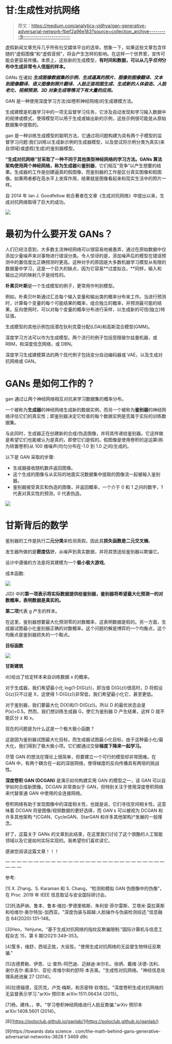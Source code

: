 # 甘:生成性对抗网络

> 原文：<https://medium.com/analytics-vidhya/gan-generative-adversarial-network-fbef2a96e183?source=collection_archive---------9----------------------->

虚假新闻文章充斥几乎所有社交媒体平台的选举。想象一下，如果这些文章包含伴随的“虚假图像”和“虚假音频”，将会产生怎样的影响。在这样一个世界里，宣传可能会更容易传播。本质上，这些新的生成模型，**有时间和数据，可以从几乎*任何*分布中生成非常令人信服的样本。**

GANs 在诸如 ***生成图像数据集的示例、生成逼真的照片、图像到图像翻译、文本到图像翻译、语义图像到照片翻译、人脸正面视图生成、生成新的人体姿态、人脸老化、视频预测、3D 对象生成等情况下有大量的应用。***

GAN 是一种使用深度学习方法(如卷积神经网络)的生成建模方法。

生成建模是机器学习中的一项无监督学习任务，它涉及自动发现和学习输入数据中的规律或模式，使得模型可以用于生成或输出新的示例，这些示例很可能是从原始数据集中提取的。

gan 是一种训练生成模型的聪明方法，它通过将问题构建为具有两个子模型的监督学习问题:我们训练以生成新示例的生成器模型，以及尝试将示例分类为真实(来自领域)或虚假(生成)的鉴别器模型。

**“生成对抗网络”**甘采取了一种不同于其他类型神经网络的学习方法。GANs 算法架构使用两个神经网络，称为**生成器**和**鉴别器**，它们相互“竞争”以产生想要的结果。生成器的工作是创建逼真的假图像，而鉴别器的工作是区分真实图像和假图像。如果两者都在高水平上发挥作用，结果就是图像看起来和现实生活中的照片一样。

自 2014 年 Ian J. Goodfellow 和合著者在文章《生成对抗网络》中提出以来，生成对抗网络取得了巨大的成功。

![](img/06e1b5cff1cd7392aa42bf8b3d319b79.png)

# 最初为什么要开发 GANs？

人们已经注意到，大多数主流神经网络可以很容易地被愚弄，通过在原始数据中仅添加少量噪声来对事物进行错误分类。令人惊讶的是，添加噪声后的模型在错误预测中的置信度比正确预测时更高。这种对手的原因是大多数机器学习模型从有限的数据量中学习，这是一个巨大的缺点，因为它容易**过度拟合。**同样，输入和输出之间的映射几乎是线性的。

**朴素贝叶斯**是一个生成模型的例子，更常用作判别模型。

例如，朴素贝叶斯通过汇总每个输入变量和输出类的概率分布来工作。当进行预测时，计算每个变量的每个可能结果的概率，组合独立的概率，并预测最可能的结果。反向使用时，可以对每个变量的概率分布进行采样，以生成新的可信(独立)特征值。

生成模型的其他示例包括潜在狄利克雷分配(LDA)和高斯混合模型(GMM)。

深度学习方法可以作为生成模型。两个流行的例子包括受限玻尔兹曼机器，或 RBM，和深度信念网络，或 DBN。

深度学习生成建模算法的两个现代例子包括变分自动编码器或 VAE，以及生成对抗网络或 GAN。

# GANs 是如何工作的？

gan 通过让两个神经网络相互对抗来学习数据集的概率分布。

一个被称为**生成器**的神经网络生成新的数据实例，而另一个被称为**鉴别器**的神经网络评估它们的真实性；即鉴别器决定它检查的每个数据实例是否属于实际的训练数据集。

与此同时，生成器正在创建新的合成/伪造图像，并将其传递给鉴别器。它这样做是希望它们也能被认为是真的，即使它们是假的。假图像是使用卷积的逆运算(称为转置卷积)从 100 维噪声(均匀分布在-1.0 到 1.0 之间)生成的。

以下是 GAN 采取的步骤:

*   生成器接收随机数并返回图像。
*   这个生成的图像与从实际的地面实况数据集中提取的图像流一起被输入鉴别器。
*   鉴别器接受真实和伪造的图像，并返回概率，一个介于 0 和 1 之间的数字，1 代表对真实性的预测，0 代表伪造。

![](img/9ce8b4b7d76184bd399621a6e2f4bb0f.png)

# 甘斯背后的数学

鉴别器的工作是执行**二元分类**来检测真假，因此其**损失函数是二元交叉熵**。

发生器所做的是**密度估计**，从噪声到真实数据，并将其馈送给鉴别器以欺骗它。

设计中遵循的方法是将其建模为一个**极小极大游戏**。

成本函数:

![](img/a20cb5a687432359034a8d9d7ddcff85.png)

J(D) 中的**第一项表示将实际数据提供给鉴别器，鉴别器将希望最大化预测一的对数概率，表明数据是真实的。**

**第二项**代表 g 产生的样本。

在这里，鉴别器想要最大化预测零的对数概率，这表明数据是假的。另一方面，生成器试图最小化鉴别器正确的对数概率。这个问题的解是博弈的一个均衡点，这个均衡点是鉴别器损失的一个鞍点。

**目标函数**

![](img/47148570a349a36656c935aa8e27da1b.png)

**甘斯建筑**

d()给出了给定样本来自训练数据 x 的概率。

对于生成器，我们希望最小化 log(1-D(G(z))，即当值 D(G(z))很高时，D 将假设 G(z)只不过是 X，这使得 1-D(G(z))非常低，我们希望最小化它，甚至更低。

对于鉴别器，我们要最大化 D(X)和(1-D(G(z))。所以 D 的最优状态会是 P(x)=0.5。然而，我们想训练生成器 G，使它为鉴别器 D 产生结果，这样 D 就不能区分 z 和 x。

现在的问题是为什么这是一个极大极小函数？

这是因为鉴别器试图最大化目标，而生成器试图最小化目标，由于这种最小化/最大化，我们得到了极大极小项。它们都通过交替**梯度下降来一起学习。**

尽管 GAN 的想法在理论上很简单，但要建立一个可行的模型却非常困难。在 GAN 中，有两个耦合在一起的深层网络，使得梯度的反向传播具有两倍的挑战性。

**深度卷积 GAN (DCGAN)** 是演示如何构建实用 GAN 的模型之一，该 GAN 可以自学如何合成新图像。DCGAN 非常类似于 GAN，但特别关注于使用深度卷积网络来代替普通 GAN 中使用的全连接网络。

卷积网络有助于发现图像中的深度相关性，也就是说，它们寻找空间相关性。这意味着 DCGAN 将是图像/视频数据的更好选择，而 *GAN* s 可以被视为 DCGAN 和许多其他架构 *(CGAN、CycleGAN、StarGAN 和许多其他架构)*发展的一般理念。

好了，这篇关于 GANs 的文章到此结束，在这里我们讨论了这个很酷的人工智能领域以及它是如何实际实现的。我希望你们喜欢读它。

感谢您阅读这篇文章！！！

— — — — — — — — — — — — — — — — — — — — — — — — — — — — — — —

参考:

[1] X. Zhang、S. Karaman 和 S. Chang，“检测和模拟 GAN 伪图像中的伪像”，在 Proc .2019 年 IEEE 信息取证与安全国际研讨会。

[2]托洛萨纳、鲁本、鲁本·维拉-罗德里格斯、朱利安·菲尔雷斯、艾塔米·莫拉莱斯和哈维尔·奥尔特加-加西亚。"深度伪装与超越:人脸操作与伪装检测综述."信息融合 64(2020):131–148。

[3]Heo，Yehjune。"基于生成对抗网络的指纹反欺骗限制."国际计算机与信息工程杂志 15，第 6 期(2021):349–353。

[4]笈多，维舒，西垣正胜，大垣哲。"使用生成对抗网络的无监督生物特征反欺骗."

[5]古德费勒、伊恩、让·普热-阿巴迪、迈赫迪·米尔扎、徐炳、戴维·沃德-法利、谢尔吉尔·奥泽尔、亚伦·库维尔和约舒阿·本吉奥。"生成性对抗网络。"神经信息处理系统进展 27 (2014)。

[6]拉德福德，亚历克，卢克·梅斯，和苏密特·钦塔拉。"深度卷积生成对抗网络的无监督表示学习."arXiv 预印本 arXiv:1511.06434 (2015)。

[7]杨，建伟，，李。"学习卷积神经网络进行人脸反欺骗."arXiv 预印本 arXiv:1408.5601 (2014)。

[8][https://poloclub.github.io/ganlab/](https://poloclub.github.io/ganlab/)

[9]https://towards data science . com/the-math-behind-gans-generative-adversarial-networks-3828 f 3469 d9c